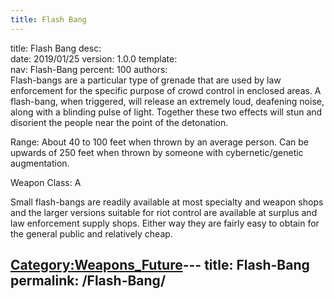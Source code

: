 ```yaml
---
title: Flash Bang
---
```


title:		Flash Bang
desc:		
date:		2019/01/25
version:	1.0.0
template:	
nav:		Flash-Bang
percent:	100
authors:	
Flash-bangs are a particular type of grenade that are used by law
enforcement for the specific purpose of crowd control in enclosed areas.
A flash-bang, when triggered, will release an extremely loud, deafening
noise, along with a blinding pulse of light. Together these two effects
will stun and disorient the people near the point of the detonation.

Range: About 40 to 100 feet when thrown by an average person. Can be
upwards of 250 feet when thrown by someone with cybernetic/genetic
augmentation.

Weapon Class: A

Small flash-bangs are readily available at most specialty and weapon
shops and the larger versions suitable for riot control are available at
surplus and law enforcement supply shops. Either way they are fairly
easy to obtain for the general public and relatively cheap.

[Category:Weapons_Future](Category:Weapons_Future "wikilink")---
title: Flash-Bang
permalink: /Flash-Bang/
---

